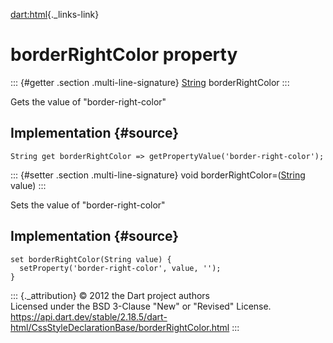 [dart:html](../../dart-html/dart-html-library){._links-link}

borderRightColor property
=========================

::: {#getter .section .multi-line-signature}
[String](../../dart-core/string-class) borderRightColor
:::

Gets the value of \"border-right-color\"

Implementation {#source}
--------------

``` {.language-dart data-language="dart"}
String get borderRightColor => getPropertyValue('border-right-color');
```

::: {#setter .section .multi-line-signature}
void borderRightColor=([String](../../dart-core/string-class) value)
:::

Sets the value of \"border-right-color\"

Implementation {#source}
--------------

``` {.language-dart data-language="dart"}
set borderRightColor(String value) {
  setProperty('border-right-color', value, '');
}
```

::: {._attribution}
© 2012 the Dart project authors\
Licensed under the BSD 3-Clause \"New\" or \"Revised\" License.\
<https://api.dart.dev/stable/2.18.5/dart-html/CssStyleDeclarationBase/borderRightColor.html>
:::
